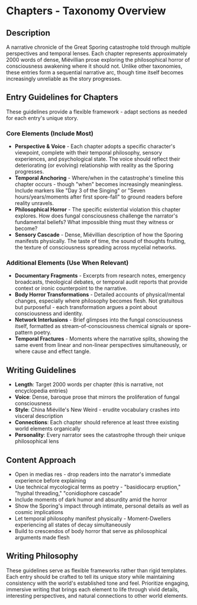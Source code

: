 # Chapters - Taxonomy Overview

## Description
A narrative chronicle of the Great Sporing catastrophe told through multiple perspectives and temporal lenses. Each chapter represents approximately 2000 words of dense, Miévillian prose exploring the philosophical horror of consciousness awakening where it should not. Unlike other taxonomies, these entries form a sequential narrative arc, though time itself becomes increasingly unreliable as the story progresses.

## Entry Guidelines for Chapters
These guidelines provide a flexible framework - adapt sections as needed for each entry's unique story.

### Core Elements (Include Most)
- **Perspective & Voice** - Each chapter adopts a specific character's viewpoint, complete with their temporal philosophy, sensory experiences, and psychological state. The voice should reflect their deteriorating (or evolving) relationship with reality as the Sporing progresses.
- **Temporal Anchoring** - Where/when in the catastrophe's timeline this chapter occurs - though "when" becomes increasingly meaningless. Include markers like "Day 3 of the Singing" or "Seven hours/years/moments after first spore-fall" to ground readers before reality unravels.
- **Philosophical Horror** - The specific existential violation this chapter explores. How does fungal consciousness challenge the narrator's fundamental beliefs? What impossible thing must they witness or become?
- **Sensory Cascade** - Dense, Miévillian description of how the Sporing manifests physically. The taste of time, the sound of thoughts fruiting, the texture of consciousness spreading across mycelial networks.

### Additional Elements (Use When Relevant)
- **Documentary Fragments** - Excerpts from research notes, emergency broadcasts, theological debates, or temporal audit reports that provide context or ironic counterpoint to the narrative.
- **Body Horror Transformations** - Detailed accounts of physical/mental changes, especially where philosophy becomes flesh. Not gratuitous but purposeful - each transformation argues a point about consciousness and identity.
- **Network Interlusions** - Brief glimpses into the fungal consciousness itself, formatted as stream-of-consciousness chemical signals or spore-pattern poetry.
- **Temporal Fractures** - Moments where the narrative splits, showing the same event from linear and non-linear perspectives simultaneously, or where cause and effect tangle.

## Writing Guidelines
- **Length**: Target 2000 words per chapter (this is narrative, not encyclopedia entries)
- **Voice**: Dense, baroque prose that mirrors the proliferation of fungal consciousness
- **Style**: China Miéville's New Weird - erudite vocabulary crashes into visceral description
- **Connections**: Each chapter should reference at least three existing world elements organically
- **Personality**: Every narrator sees the catastrophe through their unique philosophical lens

## Content Approach
- Open in medias res - drop readers into the narrator's immediate experience before explaining
- Use technical mycological terms as poetry - "basidiocarp eruption," "hyphal threading," "conidiophore cascade"
- Include moments of dark humor and absurdity amid the horror
- Show the Sporing's impact through intimate, personal details as well as cosmic implications
- Let temporal philosophy manifest physically - Moment-Dwellers experiencing all states of decay simultaneously
- Build to crescendos of body horror that serve as philosophical arguments made flesh

## Writing Philosophy
These guidelines serve as flexible frameworks rather than rigid templates. Each entry should be crafted to tell its unique story while maintaining consistency with the world's established tone and feel. Prioritize engaging, immersive writing that brings each element to life through vivid details, interesting perspectives, and natural connections to other world elements.
